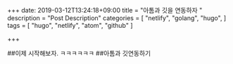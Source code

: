 +++
date: 2019-03-12T13:24:18+09:00
title = "아톰과 깃을 연동하자 "
description = "Post Description"
categories = [
    "netlify",
    "golang",
    "hugo",
]
tags = [
    "hugo",
    "netlify",
    "atom",
    "github"
]

+++

##이제 시작해보자.
ㅋㅋㅋㅋㅋㅋ
##아톰과 깃연동하기
